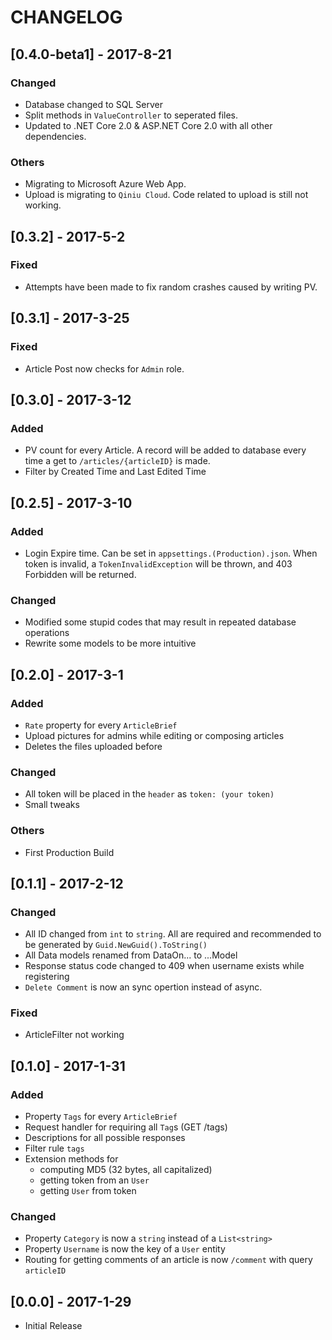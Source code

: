 ﻿# CHANGELOG

## [0.4.0-beta1] - 2017-8-21
### Changed
- Database changed to SQL Server
- Split methods in `ValueController` to seperated files.
- Updated to .NET Core 2.0 & ASP.NET Core 2.0 with all other dependencies.

### Others
- Migrating to Microsoft Azure Web App.
- Upload is migrating to `Qiniu Cloud`. Code related to upload is still not working.

## [0.3.2] - 2017-5-2
### Fixed
- Attempts have been made to fix random crashes caused by writing PV.

## [0.3.1] - 2017-3-25
### Fixed
- Article Post now checks for `Admin` role.


## [0.3.0] - 2017-3-12
### Added
- PV count for every Article. A record will be added to database every time a get to `/articles/{articleID}` is made.
- Filter by Created Time and Last Edited Time


## [0.2.5] - 2017-3-10
### Added
- Login Expire time. Can be set in `appsettings.(Production).json`. When token is invalid, a `TokenInvalidException` will be thrown, and 403 Forbidden will be returned.

### Changed
- Modified some stupid codes that may result in repeated database operations 
- Rewrite some models to be more intuitive



## [0.2.0] - 2017-3-1
### Added
- `Rate` property for every `ArticleBrief`
- Upload pictures for admins while editing or composing articles
- Deletes the files uploaded before

### Changed
- All token will be placed in the `header` as `token: (your token)`
- Small tweaks

### Others
- First Production Build


## [0.1.1] - 2017-2-12
### Changed
- All ID changed from `int` to `string`. All are required and recommended to be generated by `Guid.NewGuid().ToString()`
- All Data models renamed from DataOn... to ...Model
- Response status code changed to 409 when username exists while registering
- `Delete Comment` is now an sync opertion instead of async.

### Fixed
- ArticleFilter not working

## [0.1.0] - 2017-1-31
### Added
- Property `Tags` for every `ArticleBrief`
- Request handler for requiring all `Tag`s (GET /tags)
- Descriptions for all possible responses
- Filter rule `tags`
- Extension methods for  
  - computing MD5 (32 bytes, all capitalized)
  - getting token from an `User`
  - getting `User` from token

### Changed
- Property `Category` is now a `string` instead of a `List<string>`
- Property `Username` is now the key of a `User` entity
- Routing for getting comments of an article is now `/comment` with query `articleID`

## [0.0.0] - 2017-1-29
- Initial Release